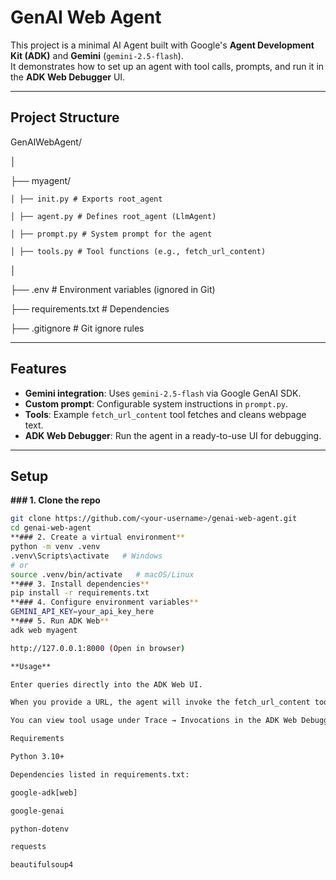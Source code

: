 # GenAI Web Agent

This project is a minimal AI Agent built with Google's **Agent Development Kit (ADK)** and **Gemini** (`gemini-2.5-flash`).  
It demonstrates how to set up an agent with tool calls, prompts, and run it in the **ADK Web Debugger** UI.

---

## Project Structure
GenAIWebAgent/

│

  ├── myagent/
  
    │ ├── init.py # Exports root_agent
    
    │ ├── agent.py # Defines root_agent (LlmAgent)
    
    │ ├── prompt.py # System prompt for the agent
    
    │ ├── tools.py # Tool functions (e.g., fetch_url_content)

│

├── .env # Environment variables (ignored in Git)

├── requirements.txt # Dependencies

├── .gitignore # Git ignore rules


---

## Features
- **Gemini integration**: Uses `gemini-2.5-flash` via Google GenAI SDK.
- **Custom prompt**: Configurable system instructions in `prompt.py`.
- **Tools**: Example `fetch_url_content` tool fetches and cleans webpage text.
- **ADK Web Debugger**: Run the agent in a ready-to-use UI for debugging.

---

## Setup

**### 1. Clone the repo**
```bash
git clone https://github.com/<your-username>/genai-web-agent.git
cd genai-web-agent
**### 2. Create a virtual environment**
python -m venv .venv
.venv\Scripts\activate   # Windows
# or
source .venv/bin/activate   # macOS/Linux
**### 3. Install dependencies**
pip install -r requirements.txt
**### 4. Configure environment variables**
GEMINI_API_KEY=your_api_key_here
**### 5. Run ADK Web**
adk web myagent

http://127.0.0.1:8000 (Open in browser)

**Usage**

Enter queries directly into the ADK Web UI.

When you provide a URL, the agent will invoke the fetch_url_content tool and analyze/summarize the content.

You can view tool usage under Trace → Invocations in the ADK Web Debugger.

Requirements

Python 3.10+

Dependencies listed in requirements.txt:

google-adk[web]

google-genai

python-dotenv

requests

beautifulsoup4







